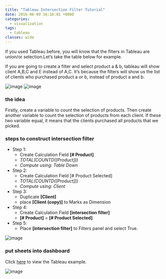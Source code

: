 ```yaml
---
title: "Tableau Intersection Filter Tutorial"
date: 2016-06-09 16:16:01 +0800
categories: 
  - visualization
tags:
  - tableau
classes: wide
---
```


If you used Tableau before, you will know that the filters in Tableau are union/or selection.Let’s take the table below for example.   

If you are going to create a filter and select product a & b, tableau will show client A,B,C and E instead of A,C. It’s because the filters will show us the list of clients who purchased product a or b, instead of product a and b.

![image](https://6chaoran.files.wordpress.com/2016/06/intersection-filter-data-table.png?w=700)
![image](https://6chaoran.files.wordpress.com/2016/06/capture1.png?w=700)

### the idea

Firstly, create a variable to count the selection of products. Then create another variable to count the selection of products from each client. If these two variable equal, it means that the clients purchased all products that we picked.

### steps to construct intersection filter

* Step 1: 
    * Create Calculation Field __[# Product]__
    * _TOTAL(COUNTD([Product]))_
    * _Compute using: Table Down_
* Step 2:    
    * Create Calculation Field [# Product Selected]
    * _TOTAL(COUNTD([Product]))_
    * _Compute using: Client_
* Step 3:
    * Duplicate __[Client]__
    * place __[Client (copy)]__ to Marks as Dimension
* Step 4:
    * Create Calculation Field __[intersection filter]__
    * __[# Product]__ = __[# Product Selected]__
* Step 5:
    * Place __[intersection filter]__ to Filters panel and select True.

![image](https://6chaoran.files.wordpress.com/2016/06/capture2.png?w=700)

### put sheets into dashboard

Click [here](https://public.tableau.com/views/IntersectionFilter/intersectionfilter?:embed=y&:display_count=yes&:showTabs=y) to view the Tableau example.

![image](https://6chaoran.files.wordpress.com/2016/06/capture3.png?w=700)